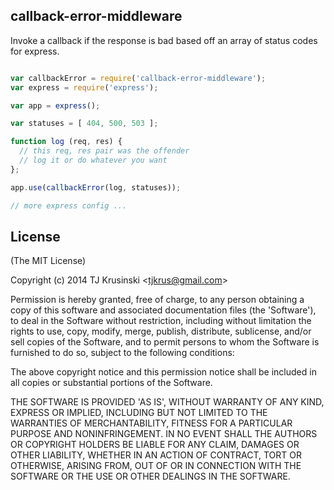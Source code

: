 ## callback-error-middleware

Invoke a callback if the response is bad based off an array of status codes for express.

```javascript

var callbackError = require('callback-error-middleware');
var express = require('express');

var app = express();

var statuses = [ 404, 500, 503 ];

function log (req, res) {
  // this req, res pair was the offender
  // log it or do whatever you want
};

app.use(callbackError(log, statuses));

// more express config ...

```

## License

(The MIT License)

Copyright (c) 2014 TJ Krusinski &lt;tjkrus@gmail.com&gt;

Permission is hereby granted, free of charge, to any person obtaining
a copy of this software and associated documentation files (the
'Software'), to deal in the Software without restriction, including
without limitation the rights to use, copy, modify, merge, publish,
distribute, sublicense, and/or sell copies of the Software, and to
permit persons to whom the Software is furnished to do so, subject to
the following conditions:

The above copyright notice and this permission notice shall be
included in all copies or substantial portions of the Software.

THE SOFTWARE IS PROVIDED 'AS IS', WITHOUT WARRANTY OF ANY KIND,
EXPRESS OR IMPLIED, INCLUDING BUT NOT LIMITED TO THE WARRANTIES OF
MERCHANTABILITY, FITNESS FOR A PARTICULAR PURPOSE AND NONINFRINGEMENT.
IN NO EVENT SHALL THE AUTHORS OR COPYRIGHT HOLDERS BE LIABLE FOR ANY
CLAIM, DAMAGES OR OTHER LIABILITY, WHETHER IN AN ACTION OF CONTRACT,
TORT OR OTHERWISE, ARISING FROM, OUT OF OR IN CONNECTION WITH THE
SOFTWARE OR THE USE OR OTHER DEALINGS IN THE SOFTWARE.
